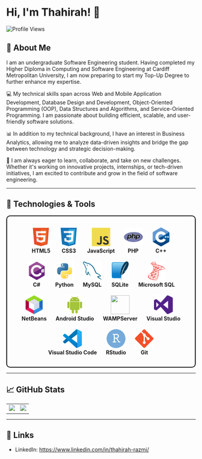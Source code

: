 # Hi, I'm Thahirah! 👋

![Profile Views](https://komarev.com/ghpvc/?username=Thahirah-Razmi&color=blue)

## 🚀 About Me
 I am an undergraduate Software Engineering student. Having completed my Higher Diploma in Computing and Software Engineering at Cardiff Metropolitan University, I am now preparing to start my Top-Up Degree to further enhance my expertise.

💻 My technical skills span across Web and Mobile Application Development, Database Design and Development, Object-Oriented Programming (OOP), Data Structures and Algorithms, and Service-Oriented Programming. I am passionate about building efficient, scalable, and user-friendly software solutions.

📊 In addition to my technical background, I have an interest in Business Analytics, allowing me to analyze data-driven insights and bridge the gap between technology and strategic decision-making.

🚀 I am always eager to learn, collaborate, and take on new challenges. Whether it's working on innovative projects, internships, or tech-driven initiatives, I am excited to contribute and grow in the field of software engineering.

---

## 🚀 Technologies & Tools
<div align="center" style="border: 2px solid #000; padding: 20px; border-radius: 10px;">
  <div style="display: inline-block; margin: 10px; text-align: center;">
    <img src="https://raw.githubusercontent.com/devicons/devicon/master/icons/html5/html5-original.svg" width="50" height="50" />
    <br />
    <strong>HTML5</strong>
  </div>

  <div style="display: inline-block; margin: 10px; text-align: center;">
    <img src="https://raw.githubusercontent.com/devicons/devicon/master/icons/css3/css3-original.svg" width="50" height="50" />
    <br />
    <strong>CSS3</strong>
  </div>

  <div style="display: inline-block; margin: 10px; text-align: center;">
    <img src="https://raw.githubusercontent.com/devicons/devicon/master/icons/javascript/javascript-original.svg" width="50" height="50" />
    <br />
    <strong>JavaScript</strong>
  </div>

  <div style="display: inline-block; margin: 10px; text-align: center;">
    <img src="https://raw.githubusercontent.com/devicons/devicon/master/icons/php/php-original.svg" width="50" height="50" />
    <br />
    <strong>PHP</strong>
  </div>

  <div style="display: inline-block; margin: 10px; text-align: center;">
    <img src="https://raw.githubusercontent.com/devicons/devicon/master/icons/cplusplus/cplusplus-original.svg" width="50" height="50" />
    <br />
    <strong>C++</strong>
  </div>

  <div style="display: inline-block; margin: 10px; text-align: center;">
    <img src="https://raw.githubusercontent.com/devicons/devicon/master/icons/csharp/csharp-original.svg" width="50" height="50" />
    <br />
    <strong>C#</strong>
  </div>

  <div style="display: inline-block; margin: 10px; text-align: center;">
    <img src="https://raw.githubusercontent.com/devicons/devicon/master/icons/python/python-original.svg" width="50" height="50" />
    <br />
    <strong>Python</strong>
  </div>

  <div style="display: inline-block; margin: 10px; text-align: center;">
    <img src="https://raw.githubusercontent.com/devicons/devicon/master/icons/mysql/mysql-original.svg" width="50" height="50" />
    <br />
    <strong>MySQL</strong>
  </div>

  <div style="display: inline-block; margin: 10px; text-align: center;">
    <img src="https://raw.githubusercontent.com/devicons/devicon/master/icons/sqlite/sqlite-original.svg" width="50" height="50" />
    <br />
    <strong>SQLite</strong>
  </div>

  <div style="display: inline-block; margin: 10px; text-align: center;">
    <img src="https://raw.githubusercontent.com/devicons/devicon/master/icons/microsoftsqlserver/microsoftsqlserver-plain.svg" width="50" height="50" />
    <br />
    <strong>Microsoft SQL</strong>
  </div>

  <div style="display: inline-block; margin: 10px; text-align: center;">
    <img src="https://raw.githubusercontent.com/devicons/devicon/master/icons/netbeans/netbeans-original.svg" width="50" height="50" />
    <br />
    <strong>NetBeans</strong>
  </div>

  <div style="display: inline-block; margin: 10px; text-align: center;">
    <img src="https://raw.githubusercontent.com/devicons/devicon/master/icons/android/android-original.svg" width="50" height="50" />
    <br />
    <strong>Android Studio</strong>
  </div>

  <div style="display: inline-block; margin: 10px; text-align: center;">
    <img src="https://raw.githubusercontent.com/devicons/devicon/master/icons/wamp/wamp-original.svg" width="50" height="50" />
    <br />
    <strong>WAMPServer</strong>
  </div>

  <div style="display: inline-block; margin: 10px; text-align: center;">
    <img src="https://raw.githubusercontent.com/devicons/devicon/master/icons/visualstudio/visualstudio-plain.svg" width="50" height="50" />
    <br />
    <strong>Visual Studio</strong>
  </div>

  <div style="display: inline-block; margin: 10px; text-align: center;">
    <img src="https://raw.githubusercontent.com/devicons/devicon/master/icons/vscode/vscode-original.svg" width="50" height="50" />
    <br />
    <strong>Visual Studio Code</strong>
  </div>

  <div style="display: inline-block; margin: 10px; text-align: center;">
    <img src="https://raw.githubusercontent.com/devicons/devicon/master/icons/rstudio/rstudio-original.svg" width="50" height="50" />
    <br />
    <strong>RStudio</strong>
  </div>

  <div style="display: inline-block; margin: 10px; text-align: center;">
    <img src="https://raw.githubusercontent.com/devicons/devicon/master/icons/git/git-original.svg" width="50" height="50" />
    <br />
    <strong>Git</strong>
  </div>
</div>


---

## 📈 GitHub Stats

<table>
  <tr>
    <td>
      <img src="https://github-readme-stats.vercel.app/api?username=Thahirah-Razmi&show_icons=true&theme=radical" />
    </td>
    <td>
      <img src="https://github-readme-stats.vercel.app/api/top-langs/?username=Thahirah-Razmi&layout=compact&theme=radical" />
    </td>
  </tr>
</table>

---

## 🔗 Links
- LinkedIn: https://www.linkedin.com/in/thahirah-razmi/

